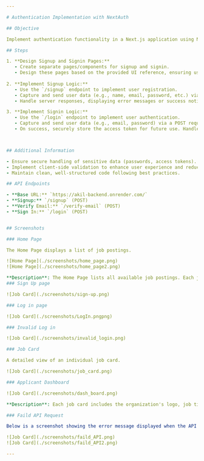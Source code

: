 ```yaml
---

# Authentication Implementation with NextAuth

## Objective

Implement authentication functionality in a Next.js application using NextAuth. This includes creating signup and signin pages and integrating them with provided API endpoints for user registration and authentication.

## Steps

1. **Design Signup and Signin Pages:**
   - Create separate pages/components for signup and signin.
   - Design these pages based on the provided UI reference, ensuring usability and accessibility.
   
2. **Implement Signup Logic:**
   - Use the `/signup` endpoint to implement user registration.
   - Capture and send user data (e.g., name, email, password, etc.) via a POST request.
   - Handle server responses, displaying error messages or success notifications as needed.

3. **Implement Signin Logic:**
   - Use the `/login` endpoint to implement user authentication.
   - Capture and send user data (e.g., email, password) via a POST request.
   - On success, securely store the access token for future use. Handle errors gracefully.



## Additional Information

- Ensure secure handling of sensitive data (passwords, access tokens).
- Implement client-side validation to enhance user experience and reduce unnecessary server requests.
- Maintain clean, well-structured code following best practices.

## API Endpoints

- **Base URL:** `https://akil-backend.onrender.com/`
- **Signup:** `/signup` (POST)
- **Verify Email:** `/verify-email` (POST)
- **Sign In:** `/login` (POST)


## Screenshots

### Home Page

The Home Page displays a list of job postings.

![Home Page](./screenshots/home_page.png)
![Home Page](./screenshots/home_page2.png)

**Description**: The Home Page lists all available job postings. Each job card displays the job title, description, type, categories, and an image.
### Sign Up page

![Job Card](./screenshots/sign-up.png)

### Log in page

![Job Card](./screenshots/LogIn.pngpng)

### Invalid Log in

![Job Card](./screenshots/invalid_login.png)

### Job Card

A detailed view of an individual job card.

![Job Card](./screenshots/job_card.png)

### Applicant Dashboard

![Job Card](./screenshots/dash_board.png)

**Description**: Each job card includes the organization's logo, job title, location, description, operation type, and categories.

### Faild API Request

Below is a screenshot showing the error message displayed when the API request fails:

![Job Card](./screenshots/faild_API.png)
![Job Card](./screenshots/faild_API2.png)

---
```

